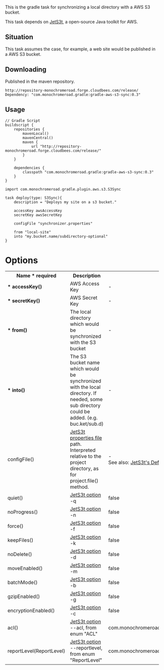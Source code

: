 This is the gradle task for synchronizing a local directory with a AWS S3 bucket.

This task depends on [JetS3t](http://jets3t.s3.amazonaws.com/index.html), a open-source Java toolkit for AWS.

## Situation

This task assumes the case, for example, a web site would be published in a AWS S3 bucket.

## Downloading

Published in the maven repository.

    http://repository-monochromeroad.forge.cloudbees.com/release/
    Dependency: "com.monochromeroad.gradle:gradle-aws-s3-sync:0.3"

## Usage

    // Gradle Script
    buildscript {
        repositories {
            mavenLocal()
            mavenCentral()
            maven {
                url "http://repository-monochromeroad.forge.cloudbees.com/release/"
            }
        }

        dependencies {
            classpath "com.monochromeroad.gradle:gradle-aws-s3-sync:0.3"
        }
    }

    import com.monochromeroad.gradle.plugin.aws.s3.S3Sync

    task deploy(type: S3Sync){
        description = "Deploys my site on a s3 bucket."

        accessKey awsAccessKey
        secretKey awsSecretKey

        configFile "synchronizer.properties"

        from "local-site"
        into "my.bucket.name/subdirectory-optional"
    }

# Options

<table>
    <tr>
        <th>Name <b>* required</b></th>
        <th>Description</th>
        <th>Default Value</th>
    </tr>
    <tr>
        <td><b>* accessKey()</b></td>
        <td>AWS Access Key</td>
        <td>-</td>
    </tr>
    <tr>
        <td><b>* secretKey()</b></td>
        <td>AWS Secret Key</td>
        <td>-</td>
    </tr>
    <tr>
        <td><b>* from()</b></td>
        <td>The local directory which would be synchronized with the S3 bucket</td>
        <td>-</td>
    </tr>
    <tr>
        <td><b>* into()</b></td>
        <td>The S3 bucket name which would be synchronized with the local directory. If needed, some sub directory could be added. (e.g. buc.ket/sub.d)</td>
        <td>-</td>
    </tr>
    <tr>
        <td>configFile()</td>
        <td><a href="http://jets3t.s3.amazonaws.com/toolkit/configuration.html">JetS3t properties file</a> path. Interpreted relative to the project directory, as for project.file() method.</td>
        <td>-<br />See also: <a href="http://jets3t.s3.amazonaws.com/toolkit/configuration.html">JetS3t's Default</a></td>
    </tr>
    <tr>
        <td>quiet()</td>
        <td><a href="http://jets3t.s3.amazonaws.com/applications/synchronize.html">JetS3t option</a> -q</td>
        <td>false</td>
    </tr>
    <tr>
        <td>noProgress()</td>
        <td><a href="http://jets3t.s3.amazonaws.com/applications/synchronize.html">JetS3t option</a> -n</td>
        <td>false</td>
    </tr>
    <tr>
        <td>force()</td>
        <td><a href="http://jets3t.s3.amazonaws.com/applications/synchronize.html">JetS3t option</a> -f</td>
        <td>false</td>
    </tr>
    <tr>
        <td>keepFiles()</td>
        <td><a href="http://jets3t.s3.amazonaws.com/applications/synchronize.html">JetS3t option</a> -k</td>
        <td>false</td>
    </tr>
    <tr>
        <td>noDelete()</td>
        <td><a href="http://jets3t.s3.amazonaws.com/applications/synchronize.html">JetS3t option</a> -d</td>
        <td>false</td>
    </tr>
    <tr>
        <td>moveEnabled()</td>
        <td><a href="http://jets3t.s3.amazonaws.com/applications/synchronize.html">JetS3t option</a> -m</td>
        <td>false</td>
    </tr>
    <tr>
        <td>batchMode()</td>
        <td><a href="http://jets3t.s3.amazonaws.com/applications/synchronize.html">JetS3t option</a> -b</td>
        <td>false</td>
    </tr>
    <tr>
        <td>gzipEnabled()</td>
        <td><a href="http://jets3t.s3.amazonaws.com/applications/synchronize.html">JetS3t option</a> -g</td>
        <td>false</td>
    </tr>
    <tr>
        <td>encryptionEnabled()</td>
        <td><a href="http://jets3t.s3.amazonaws.com/applications/synchronize.html">JetS3t option</a> -c</td>
        <td>false</td>
    </tr>
    <tr>
        <td>acl()</td>
        <td><a href="http://jets3t.s3.amazonaws.com/applications/synchronize.html">JetS3t option</a> --acl, from enum "ACL"</td>
        <td>com.monochromeroad.gradle.plugin.aws.s3.<b>ACL.Private</b></td>
    </tr>
    <tr>
        <td>reportLevel(ReportLevel)</td>
        <td><a href="http://jets3t.s3.amazonaws.com/applications/synchronize.html">JetS3t option</a> --reportlevel, from enum "ReportLevel"</td>
        <td>com.monochromeroad.gradle.plugin.aws.s3.<b>ReportLevel.All</b></td>
    </tr>
</table>

